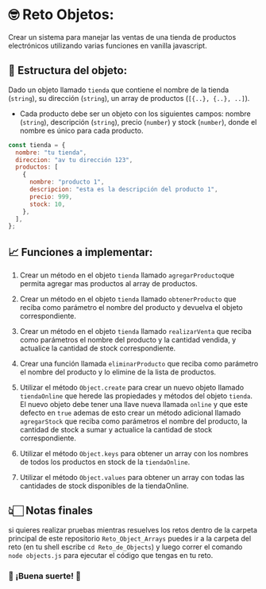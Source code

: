 # 🤓 Reto Objetos:

Crear un sistema para manejar las ventas de una tienda de productos electrónicos utilizando varias funciones en vanilla javascript.

## 💾 Estructura del objeto:

Dado un objeto llamado `tienda` que contiene el nombre de la tienda (`string`), su dirección (`string`), un array de productos (`[{..}, {..}, ..]`).

- Cada producto debe ser un objeto con los siguientes campos: nombre (`string`), descripción (`string`), precio (`number`) y stock (`number`), donde el nombre es único para cada producto.

```js
const tienda = {
  nombre: "tu tienda",
  direccion: "av tu dirección 123",
  productos: [
    {
      nombre: "producto 1",
      descripcion: "esta es la descripción del producto 1",
      precio: 999,
      stock: 10,
    },
  ],
};
```

## 📈 Funciones a implementar:

1. Crear un método en el objeto `tienda` llamado `agregarProducto`que permita agregar mas productos al array de productos.

2. Crear un método en el objeto `tienda` llamado `obtenerProducto` que reciba como parámetro el nombre del producto y devuelva el objeto correspondiente.

3. Crear un método en el objeto `tienda` llamado `realizarVenta` que reciba como parámetros el nombre del producto y la cantidad vendida, y actualice la cantidad de stock correspondiente.

4. Crear una función llamada `eliminarProducto` que reciba como parámetro el nombre del producto y lo elimine de la lista de productos.

5. Utilizar el método `Object.create` para crear un nuevo objeto llamado `tiendaOnline` que herede las propiedades y métodos del objeto `tienda`. El nuevo objeto debe tener una llave nueva llamada `online` y que este defecto en `true` ademas de esto crear un método adicional llamado `agregarStock` que reciba como parámetros el nombre del producto, la cantidad de stock a sumar y actualice la cantidad de stock correspondiente.

6. Utilizar el método `Object.keys` para obtener un array con los nombres de todos los productos en stock de la `tiendaOnline`.

7. Utilizar el método `Object.values` para obtener un array con todas las cantidades de stock disponibles de la tiendaOnline.

## 👆🏻 Notas finales

si quieres realizar pruebas mientras resuelves los retos dentro de la carpeta principal de este repositorio `Reto_Object_Arrays` puedes ir a la carpeta del reto (en tu shell escribe `cd Reto_de_Objects`) y luego correr el comando `node objects.js` para ejecutar el código que tengas en tu reto.

### 🥳 ¡Buena suerte! 🥳

